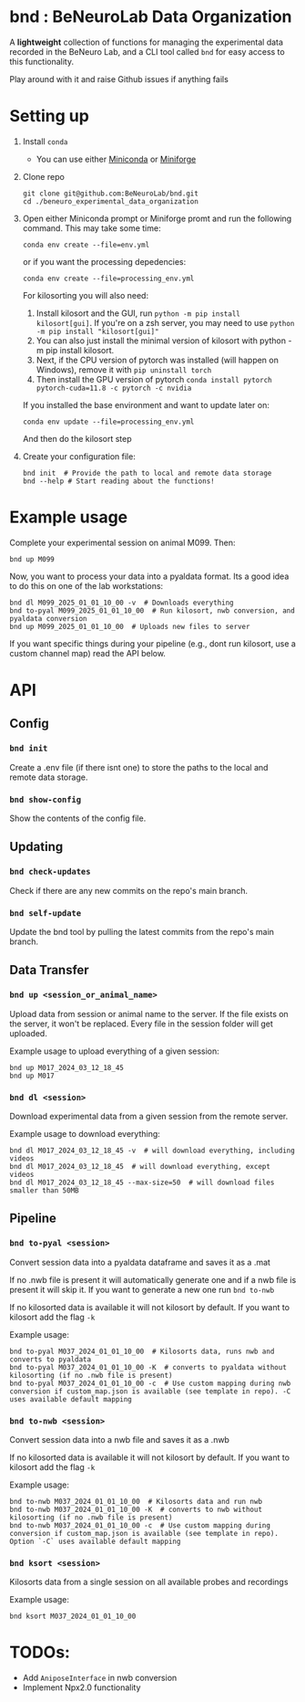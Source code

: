 # bnd : BeNeuroLab Data Organization

A **lightweight** collection of functions for managing the experimental data recorded in the 
BeNeuro Lab, and a CLI tool called `bnd` for easy access to this functionality.

Play around with it and raise Github issues if anything fails

# Setting up

1. Install `conda`
   - You can use either [Miniconda](https://docs.anaconda.com/miniconda/install/#quick-command-line-install) or [Miniforge](https://github.com/conda-forge/miniforge)
2. Clone repo
   ```shell
   git clone git@github.com:BeNeuroLab/bnd.git
   cd ./beneuro_experimental_data_organization
   ```
3. Open either Miniconda prompt or Miniforge promt and run the following command. This 
   may take some time: 
   ```shell
   conda env create --file=env.yml
   ```
   or if you want the processing depedencies:
   ```shell
   conda env create --file=processing_env.yml
   ```

   For kilosorting you will also need:
   1. Install kilosort and the GUI, run `python -m pip install kilosort[gui]`. If you're on a zsh server, you may need to use `python -m pip install "kilosort[gui]"` 
   2. You can also just install the minimal version of kilosort with python -m pip install kilosort.
   3. Next, if the CPU version of pytorch was installed (will happen on Windows), remove it with `pip uninstall torch`
   4. Then install the GPU version of pytorch `conda install pytorch pytorch-cuda=11.8 -c pytorch -c nvidia`

   If you installed the base environment and want to update later on:
   ```shell
   conda env update --file=processing_env.yml
   ```
   And then do the kilosort step
4. Create your configuration file:
   ```shell
   bnd init  # Provide the path to local and remote data storage
   bnd --help # Start reading about the functions!

# Example usage
Complete your experimental session on animal M099. Then:
```shell
bnd up M099
```

Now, you want to process your data into a pyaldata format. Its a good idea to do this on one of the lab workstations:
```shell
bnd dl M099_2025_01_01_10_00 -v  # Downloads everything
bnd to-pyal M099_2025_01_01_10_00  # Run kilosort, nwb conversion, and pyaldata conversion
bnd up M099_2025_01_01_10_00  # Uploads new files to server
```
If you want specific things during your pipeline (e.g., dont run kilosort, use a custom channel map) read the API below. 


# API

## Config
### `bnd init`
Create a .env file (if there isnt one) to store the paths to the local and remote data storage.

### `bnd show-config`
Show the contents of the config file.

## Updating
### `bnd check-updates`
Check if there are any new commits on the repo's main branch.

### `bnd self-update`
Update the bnd tool by pulling the latest commits from the repo's main branch.


## Data Transfer
### `bnd up <session_or_animal_name>`
Upload data from session or animal name to the server. If the file exists on the server, it won't be replaced. Every file in the session folder will get uploaded.

Example usage to upload everything of a given session:
```shell
bnd up M017_2024_03_12_18_45
bnd up M017
```
### `bnd dl <session>`
Download experimental data from a given session from the remote server.

Example usage to download everything:
```shell
bnd dl M017_2024_03_12_18_45 -v  # will download everything, including videos
bnd dl M017_2024_03_12_18_45  # will download everything, except videos
bnd dl M017_2024_03_12_18_45 --max-size=50  # will download files smaller than 50MB
```

## Pipeline
### `bnd to-pyal <session>`
Convert session data into a pyaldata dataframe and saves it as a .mat

If no .nwb file is present it will automatically generate one and if a nwb file is present it will skip it. If you want to generate a new one run `bnd to-nwb`

If no kilosorted data is available it will not kilosort by default. If you want to kilosort add the flag `-k`

Example usage:
```shell
bnd to-pyal M037_2024_01_01_10_00  # Kilosorts data, runs nwb and converts to pyaldata
bnd to-pyal M037_2024_01_01_10_00 -K  # converts to pyaldata without kilosorting (if no .nwb file is present)
bnd to-pyal M037_2024_01_01_10_00 -c  # Use custom mapping during nwb conversion if custom_map.json is available (see template in repo). -C uses available default mapping
```

### `bnd to-nwb <session>`
Convert session data into a nwb file and saves it as a .nwb

If no kilosorted data is available it will not kilosort by default. If you want to kilosort add the flag `-k`

Example usage:
```shell
bnd to-nwb M037_2024_01_01_10_00  # Kilosorts data and run nwb
bnd to-nwb M037_2024_01_01_10_00 -K  # converts to nwb without kilosorting (if no .nwb file is present)
bnd to-nwb M037_2024_01_01_10_00 -c  # Use custom mapping during conversion if custom_map.json is available (see template in repo). Option `-C` uses available default mapping
```

### `bnd ksort <session>`
Kilosorts data from a single session on all available probes and recordings

Example usage:
```shell
bnd ksort M037_2024_01_01_10_00
```

# TODOs:
- Add `AniposeInterface` in nwb conversion
- Implement Npx2.0 functionality
